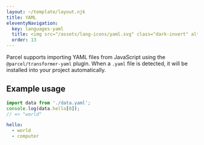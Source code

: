```yaml
---
layout: ~/template/layout.njk
title: YAML
eleventyNavigation:
  key: languages-yaml
  title: <img src="/assets/lang-icons/yaml.svg" class="dark-invert" alt=""/> YAML
  order: 13
---
```


Parcel supports importing YAML files from JavaScript using the `@parcel/transformer-yaml` plugin. When a `.yaml` file is detected, it will be installed into your project automatically.

## Example usage

<sample>
<sample-file name="app.js">

```js
import data from './data.yaml';
console.log(data.hello[0]);
// => "world"
```

</sample-file>
<sample-file name="data.yaml">

```yaml
hello:
  - world
  - computer
```

</sample-file>
</sample>
